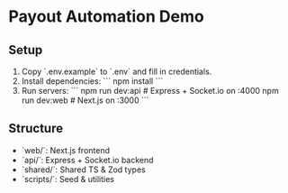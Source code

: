 # Payout Automation Demo

## Setup
1. Copy \`.env.example\` to \`.env\` and fill in credentials.
2. Install dependencies:
   \`\`\`
   npm install
   \`\`\`
3. Run servers:
   \`\`\`
   npm run dev:api   # Express + Socket.io on :4000
   npm run dev:web   # Next.js on :3000
   \`\`\`

## Structure
- \`web/\`: Next.js frontend  
- \`api/\`: Express + Socket.io backend  
- \`shared/\`: Shared TS & Zod types  
- \`scripts/\`: Seed & utilities
